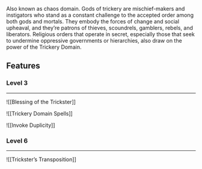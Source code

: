Also known as chaos domain.
Gods of trickery are mischief-makers and instigators who stand as a constant challenge to the accepted order among both gods and mortals. They embody the forces of change and social upheaval, and they’re patrons of thieves, scoundrels, gamblers, rebels, and liberators. Religious orders that operate in secret, especially those that seek to undermine oppressive governments or hierarchies, also draw on the power of the Trickery Domain.
## Features
### Level 3
---
![[Blessing of the Trickster]]

![[Trickery Domain Spells]]

![[Invoke Duplicity]]
### Level 6
---
![[Trickster’s Transposition]]
